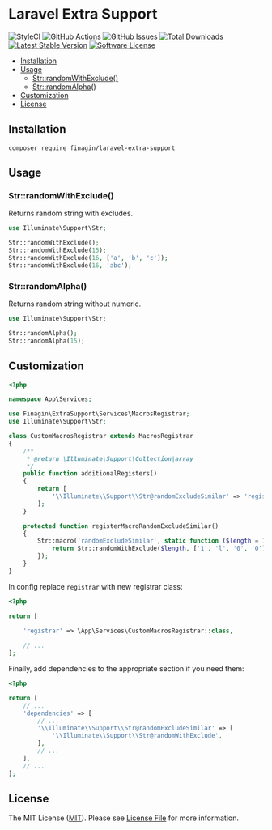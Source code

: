 # Laravel Extra Support

[![StyleCI][ico-styleci]][link-styleci]
[![GitHub Actions][ico-github-actions]][link-github-actions]
[![GitHub Issues][ico-github-issues]][link-github-issues]
[![Total Downloads][ico-packagist-downloads]][link-packagist-downloads]
[![Latest Stable Version][ico-packagist-version]][link-packagist-downloads]
[![Software License][ico-license]][link-license]


<!-- START doctoc generated TOC please keep comment here to allow auto update -->
<!-- DON'T EDIT THIS SECTION, INSTEAD RE-RUN doctoc TO UPDATE -->

- [Installation](#installation)
- [Usage](#usage)
  - [Str::randomWithExclude()](#strrandomwithexclude)
  - [Str::randomAlpha()](#strrandomalpha)
- [Customization](#customization)
- [License](#license)

<!-- END doctoc generated TOC please keep comment here to allow auto update -->

## Installation

```shell
composer require finagin/laravel-extra-support
```

## Usage

### Str::randomWithExclude() 

Returns random string with excludes.

```php
use Illuminate\Support\Str;

Str::randomWithExclude();
Str::randomWithExclude(15);
Str::randomWithExclude(16, ['a', 'b', 'c']);
Str::randomWithExclude(16, 'abc');
```

### Str::randomAlpha() 

Returns random string without numeric.

```php
use Illuminate\Support\Str;

Str::randomAlpha();
Str::randomAlpha(15);
```

## Customization

```php
<?php

namespace App\Services;

use Finagin\ExtraSupport\Services\MacrosRegistrar;
use Illuminate\Support\Str;

class CustomMacrosRegistrar extends MacrosRegistrar
{
    /**
     * @return \Illuminate\Support\Collection|array
     */
    public function additionalRegisters()
    {
        return [
            '\\Illuminate\\Support\\Str@randomExcludeSimilar' => 'registerMacroRandomExcludeSimilar',
        ];
    }

    protected function registerMacroRandomExcludeSimilar()
    {
        Str::macro('randomExcludeSimilar', static function ($length = 16) {
            return Str::randomWithExclude($length, ['1', 'l', '0', 'O']);
        });
    }
}
```

In config replace `registrar` with new registrar class:

```php
<?php

return [

    'registrar' => \App\Services\CustomMacrosRegistrar::class,
    
    // ...
];
```

Finally, add dependencies to the appropriate section if you need them:

```php
<?php

return [
    // ...
    'dependencies' => [
        // ...
        '\\Illuminate\\Support\\Str@randomExcludeSimilar' => [
            '\\Illuminate\\Support\\Str@randomWithExclude',
        ],
        // ...
    ],
    // ...
];
```

## License

The MIT License ([MIT](https://opensource.org/licenses/MIT)). Please see [License File][link-license] for more information.


<!-- Icons -->

[ico-license]: https://img.shields.io/packagist/l/finagin/laravel-extra-support
[link-license]: https://github.com/finagin/laravel-extra-support/blob/master/LICENSE.md

[ico-styleci]: https://styleci.io/repos/386349632/shield?branch=develop&style=flat
[link-styleci]: https://styleci.io/repos/386349632

[ico-github-actions]: https://github.com/finagin/laravel-extra-support/workflows/Tests/badge.svg?branch=master
[link-github-actions]: https://github.com/finagin/laravel-extra-support/actions

[ico-github-issues]: https://img.shields.io/github/issues/finagin/laravel-extra-support
[link-github-issues]: https://github.com/finagin/laravel-extra-support/issues

[ico-packagist-downloads]: https://img.shields.io/packagist/dt/finagin/laravel-extra-support
[ico-packagist-version]: https://img.shields.io/packagist/v/finagin/laravel-extra-support
[link-packagist-downloads]: https://packagist.org/packages/finagin/laravel-extra-support
